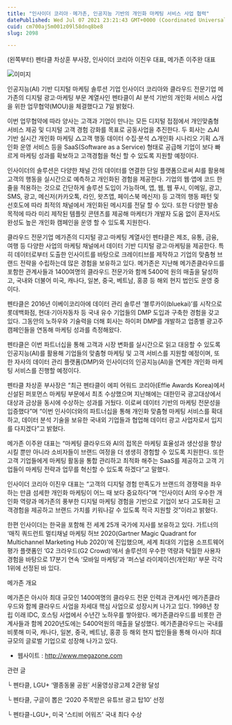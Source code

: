 ```yaml
---
title: "인사이더 코리아ㆍ메가존, 인공지능 기반의 개인화 마케팅 서비스 사업 협력"
datePublished: Wed Jul 07 2021 23:21:43 GMT+0000 (Coordinated Universal Time)
cuid: cm700aj5m001z09l58dnq8be8
slug: 2098

---
```



(왼쪽부터) 펜타클 차상훈 부사장, 인사이더 코리아 이진우 대표, 메가존 이주완 대표

![이미지](https://cdn.hashnode.com/res/hashnode/image/upload/v1739249575931/63d8611a-6657-4e64-9383-2d08076f84b7.jpeg)

인공지능(AI) 기반 디지털 마케팅 솔루션 기업 인사이더 코리아와 클라우드 전문기업 메가존의 디지털 광고·마케팅 부문 계열사인 펜타클이 AI 분석 기반의 개인화 서비스 사업을 위한 업무협약(MOU)을 체결했다고 7일 밝혔다.

이번 업무협약에 따라 양사는 고객과 기업이 만나는 모든 디지털 접점에서 개인맞춤형 서비스 제공 및 디지털 고객 경험 강화를 목표로 공동사업을 추진한다. 두 회사는 △AI 기반 실시간 개인화 마케팅 △고객 행동 데이터 수집·분석 △개인화 시나리오 기획 △개인화 운영 서비스 등을 SaaS(Software as a Service) 형태로 공급해 기업이 보다 빠르게 마케팅 성과를 확보하고 고객경험을 혁신 할 수 있도록 지원할 예정이다.

인사이더의 솔루션은 다양한 채널 간의 데이터를 연결한 단일 플랫폼으로써 AI를 활용해 고객의 행동을 실시간으로 예측하고 개인화된 경험을 제공한다. 기업의 웹·앱에 코드 한 줄을 적용하는 것으로 간단하게 솔루션 도입이 가능하며, 앱, 웹, 웹 푸시, 이메일, 광고, SMS, 광고, 메신저(카카오톡, 라인, 왓츠앱, 페이스북 메신저) 등 고객의 행동 패턴 및 선호도에 따라 최적의 채널에서 개인화된 메시지를 전달 할 수 있다. 또한 다양한 발송 목적에 따라 미리 제작된 템플릿 콘텐츠를 제공해 마케터가 개발자 도움 없이 혼자서도 완성도 높은 개인화 캠페인을 운영 할 수 있도록 지원한다.

클라우드 전문기업 메가존의 디지털 광고·마케팅 계열사인 펜타클은 제조, 유통, 금융, 여행 등 다양한 사업의 마케팅 채널에서 데이터 기반 디지털 광고·마케팅을 제공한다. 특히 데이터로부터 도출한 인사이트를 바탕으로 크레이티브를 제작하고 기업의 맞춤형 브랜드 전략을 수립하는데 많은 경험을 보유하고 있다. 메가존은 지난해 메가존클라우드를 포함한 관계사들과 1400여명의 클라우드 전문가와 함께 5400억 원의 매출을 달성하고, 국내와 더불어 미국, 캐나다, 일본, 중국, 베트남, 홍콩 등 해외 현지 법인도 운영 중이다.

펜타클은 2016년 이베이코리아에 데이터 관리 솔루션 ‘블루카이(bluekai)’를 시작으로 롯데백화점, 현대·기아자동차 등 국내 유수 기업들의 DMP 도입과 구축한 경험을 갖고 있다. 그동안의 노하우와 기술력을 더해 회사는 하이퍼 DMP를 개발하고 업종별 광고주 캠페인들을 연동해 마케팅 성과를 측정해왔다.

펜타클은 이번 파트너십을 통해 고객과 시장 변화를 실시간으로 읽고 대응할 수 있도록 인공지능(AI)를 활용해 기업들의 맞춤형 마케팅 및 고객 서비스를 지원할 예정이며, 또한 자사의 데이터 관리 플랫폼(DMP)와 인사이더의 인공지능(AI)을 연계한 개인화 마케팅 서비스를 진행할 예정이다.

펜타클 차상훈 부사장은 “최근 펜타클이 에피 어워드 코리아(Effie Awards Korea)에서 신설된 퍼포먼스 마케팅 부문에서 최초 수상했으며 지난해에는 대한민국 광고대상에서 대상과 금상을 동시에 수상하는 성과를 거뒀다. 이로써 데이터 기반의 마케팅 전문성을 입증했다”며 “이번 인사이더와의 파트너십을 통해 개인화 맞춤형 마케팅 서비스를 확대하고, 데이터 분석 기술을 보유한 국내외 기업들과 협업해 데이터 광고 사업자로서 입지를 다지겠다”고 밝혔다.

메가존 이주완 대표는 “마케팅 클라우드와 AI의 접목은 마케팅 효율성과 생산성을 향상시킬 뿐만 아니라 소비자들이 브랜드 여정을 더 생생히 경험할 수 있도록 지원한다. 또한 고객 기업들에게 마케팅 활동을 통합 관리하고 최적화 해주는 SaaS를 제공하고 고객 기업들이 마케팅 전략과 업무를 혁신할 수 있도록 하겠다”고 말했다.

인사이더 코리아 이진우 대표는 “고객의 디지털 경험 만족도가 브랜드의 경쟁력을 좌우하는 만큼 섬세한 개인화 마케팅이 어느 때 보다 중요하다”며 “인사이더 AI의 우수한 개인화 역량과 메가존의 풍부한 디지털 마케팅 경험을 기반으로 기업이 보다 고도화된 고객경험을 제공하고 브랜드 가치를 키워나갈 수 있도록 적극 지원할 것”이라고 밝혔다.

한편 인사이더는 한국을 포함해 전 세계 25개 국가에 지사를 보유하고 있다. 가트너의 ‘매직 쿼드런트 멀티채널 마케팅 허브 2020(Gartner Magic Quadrant for Multichannel Marketing Hub 2020)’에 진입했으며, 세계 최대의 기업용 소프트웨어 평가 플랫폼인 ‘G2 크라우드(G2 Crowd)’에서 솔루션의 우수한 역량과 탁월한 사용자 경험을 바탕으로 17분기 연속 ‘모바일 마케팅’과 ‘퍼스널 라이제이션(개인화)’ 부문 각각 1위에 선정된 바 있다.

메가존 개요

메가존은 아시아 최대 규모인 1400여명의 클라우드 전문 인력과 관계사인 메가존클라우드와 함께 클라우드 사업을 차세대 핵심 사업으로 성장시켜 나가고 있다. 1998년 창립 이래 IDC, 호스팅 사업에서 수년간 노하우를 쌓아왔다. 메가존클라우드를 비롯한 관계사들과 함께 2020년도에는 5400억원의 매출을 달성했다. 메가존클라우드는 국내를 비롯해 미국, 캐나다, 일본, 중국, 베트남, 홍콩 등 해외 현지 법인들을 통해 아시아 최대 규모의 글로벌 기업으로 성장해 나가고 있다.

- 웹사이트 : http://www.megazone.com

관련 글

└ 펜타클, LGU+ ‘멸종동물 공원’ 서울영상광고제 2관왕 달성

└ 펜타클, 구글이 뽑은 ‘2020 주목받은 유튜브 광고 탑10’ 선정

└ 펜타클-LGU+, 미국 ‘스티비 어워즈’ 국내 최다 수상